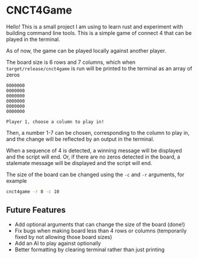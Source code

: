 # CNCT4Game

Hello! This is a small project I am using to learn rust and experiment with building command line tools. This is a simple game of connect 4 that can be played in the terminal. 

As of now, the game can be played locally against another player.

The board size is 6 rows and 7 columns, which when `target/release/cnct4game` is run will be printed to the terminal as an array of zeros

```
0000000
0000000
0000000
0000000
0000000
0000000

Player 1, choose a column to play in!
```

Then, a number 1-7 can be chosen, corresponding to the column to play in, and the change will be reflected by an output in the terminal.

When a sequence of 4 is detected, a winning message will be displayed and the script will end. Or, if there are no zeros detected in the board, a stalemate message will be displayed and the script will end.

The size of the board can be changed using the `-c` and `-r` arguments, for example 
```bash
cnct4game -r 8 -c 10
```



## Future Features

* Add optional arguments that can change the size of the board (done!)
* Fix bugs when making board less than 4 rows or columns (temporarily fixed by not allowing those board sizes)
* Add an AI to play against optionally
* Better formatting by clearing terminal rather than just printing